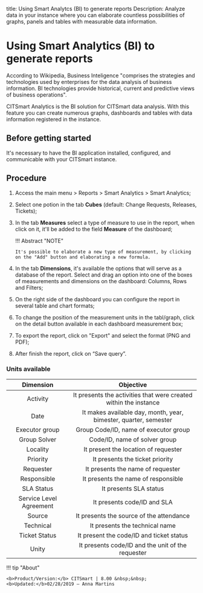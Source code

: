 title: Using Smart Analytcs (BI) to generate reports
Description: Analyze data in your instance where you can elaborate countless possibilities of graphs, panels and tables with measurable data information.
# Using Smart Analytics (BI) to generate reports

According to Wikipedia, Business Inteligence "comprises the strategies and 
technologies used by enterprises for the data analysis of business information. 
BI technologies provide historical, current and predictive views of business 
operations".

CITSmart Analytics is the BI solution for CITSmart data analysis.
With this feature you can create numerous graphs, dashboards and tables with
data information registered in the instance.

Before getting started
----------------

It's necessary to have the BI application installed, configured, and communicable 
with your CITSmart instance.

Procedure
------------

1.  Access the main menu \> Reports \> Smart Analytics \> Smart Analytics;

2.  Select one potion in the tab **Cubes** (default: Change Requests, Releases,
    Tickets);

3.  In the tab **Measures** select a type of measure to use in the report, when
    click on  it, it'll be added to the field **Measure** of the dashboard;


    !!! Abstract "NOTE"

        It's possible to elaborate a new type of measurement, by clicking on the "Add" button and elaborating a new formula.
        
    
1.  In the tab **Dimensions**, it's available the options that will serve as a database
    of the report. Select and drag an option into one of the boxes of measurements and 
    dimensions on the dashboard: Columns, Rows and Filters;

2.  On the right side of the dashboard you can configure the report in several table and chart formats;

3.  To change the position of the measurement units in the tabl/graph, click on the detail button available in each dashboard      measurement box;

4.  To export the report, click on "Export" and select the format (PNG and PDF);

5.  After finish the report, click on “Save query”.



### Units available

|             Dimension           |                                      Objective                                    |
|:-------------------------------:|:---------------------------------------------------------------------------------:|
|             Activity            |            It presents the activities that were created within the instance       |
|               Date              |          It makes available day, month, year, bimester, quarter, semester         |
|          Executor group         |                        Group Code/ID, name of executor group                      |
|           Group Solver          |                           Code/ID, name of solver group                           |
|             Locality            |                        It present the location of requester                       |
|             Priority            |                          It presents the ticket priority                          |
|            Requester            |                         It presents the name of requester                         |
|           Responsible           |                          It presents the name of responsible                      |
|            SLA Status           |                               It presents SLA status                              |
|    Service Level   Agreement    |                              It presents code/ID and SLA                          |
|              Source             |                      It presents the source of the attendance                     |
|            Technical            |                          It presents the technical name                           |
|          Ticket Status          |                     It present the code/ID and ticket status                      |
|              Unity              |                   It presents code/ID and the unit of the requester               |



!!! tip "About"

    <b>Product/Version:</b> CITSmart | 8.00 &nbsp;&nbsp;
    <b>Updated:</b>02/28/2019 – Anna Martins

